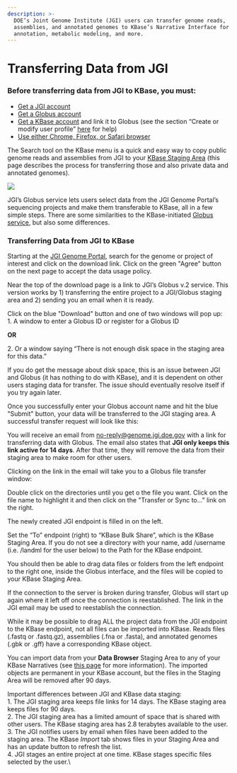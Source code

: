 ```yaml
---
description: >-
  DOE’s Joint Genome Institute (JGI) users can transfer genome reads,
  assemblies, and annotated genomes to KBase’s Narrative Interface for assembly,
  annotation, metabolic modeling, and more.
---
```


# Transferring Data from JGI

### **Before transferring data from JGI to KBase, you must:**

* [Get a JGI account](http://contacts.jgi-psf.org/registration/new)
* [Get a Globus account](https://www.globusid.org/create)
* [Get a KBase account](http://kbase.us/sign-up-for-a-kbase-account/) and link it to Globus (see the section “Create or modify user profile” [here](../getting-started/narrative/share.md) for help)
* [Use either Chrome, Firefox, or Safari browser](../getting-started/browsers.md)

The Search tool on the KBase menu is a quick and easy way to copy public genome reads and assemblies from JGI to your [KBase Staging Area](../getting-started/narrative/add-data.md) (this page describes the process for transferring those and also private data and annotated genomes).

![](<../.gitbook/assets/search\_dashboardmenu (1).png>)

JGI’s Globus service lets users select data from the JGI Genome Portal’s sequencing projects and make them transferable to KBase, all in a few simple steps. There are some similarities to the KBase-initiated [Globus service](globus.md), but also some differences.

### Transferring Data from JGI to KBase

Starting at the [JGI Genome Portal](https://genome.jgi.doe.gov/portal/), search for the genome or project of interest and click on the download link. Click on the green "Agree" button on the next page to accept the data usage policy.

Near the top of the download page is a link to JGI’s Globus v.2 service. This version works by 1) transferring the entire project to a JGI/Globus staging area and 2) sending you an email when it is ready.

Click on the blue "Download" button and one of two windows will pop up:\
1\. A window to enter a Globus ID or register for a Globus ID

**OR**

2\. Or a window saying “There is not enough disk space in the staging area for this data.”

If you do get the message about disk space, this is an issue between JGI and Globus (it has nothing to do with KBase), and it is dependent on other users staging data for transfer. The issue should eventually resolve itself if you try again later.

Once you successfully enter your Globus account name and hit the blue "Submit" button, your data will be transferred to the JGI staging area. A successful transfer request will look like this:

You will receive an email from no-reply@genome.jgi.doe.gov with a link for transferring data with Globus. The email also states that **JGI only keeps this link active for 14 days**. After that time, they will remove the data from their staging area to make room for other users.

Clicking on the link in the email will take you to a Globus file transfer window:

Double click on the directories until you get o the file you want. Click on the file name to highlight it and then click on the "Transfer or Sync to..." link on the right.

The newly created JGI endpoint is filled in on the left.

Set the “To” endpoint (right) to “KBase Bulk Share”, which is the KBase Staging Area. If you do not see a directory with your name, add /username (i.e. /landml for the user below) to the Path for the KBase endpoint.

You should then be able to drag data files or folders from the left endpoint to the right one, inside the Globus interface, and the files will be copied to your KBase Staging Area.

If the connection to the server is broken during transfer, Globus will start up again where it left off once the connection is reestablished. The link in the JGI email may be used to reestablish the connection.

While it may be possible to drag ALL the project data from the JGI endpoint to the KBase endpoint, not all files can be imported into KBase. Reads files (.fastq or .fastq.gz), assemblies (.fna or .fasta), and annotated genomes (.gbk or .gff) have a corresponding KBase object.

You can import data from your **Data Browser** Staging Area to any of your KBase Narratives (see [this page](../getting-started/narrative/add-data.md) for more information). The imported objects are permanent in your KBase account, but the files in the Staging Area will be removed after 90 days.

Important differences between JGI and KBase data staging:\
1\. The JGI staging area keeps file links for 14 days. The KBase staging area keeps files for 90 days.\
2\. The JGI staging area has a limited amount of space that is shared with other users. The KBase staging area has 2.8 terabytes available to the user.\
3\. The JGI notifies users by email when files have been added to the staging area. The KBase _Import_ tab shows files in your Staging Area and has an update button to refresh the list.\
4\. JGI stages an entire project at one time. KBase stages specific files selected by the user.\
